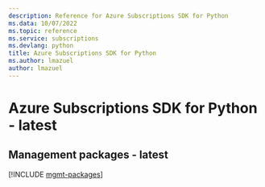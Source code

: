 ```yaml
---
description: Reference for Azure Subscriptions SDK for Python
ms.data: 10/07/2022
ms.topic: reference
ms.service: subscriptions
ms.devlang: python
title: Azure Subscriptions SDK for Python
ms.author: lmazuel
author: lmazuel
---
```

# Azure Subscriptions SDK for Python - latest

## Management packages - latest
[!INCLUDE [mgmt-packages](subscriptions-mgmt-index.md)]